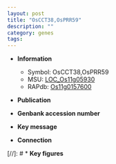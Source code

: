```yaml
---
layout: post
title: "OsCCT38,OsPRR59"
description: ""
category: genes
tags: 
---
```


* **Information**  
    + Symbol: OsCCT38,OsPRR59  
    + MSU: [LOC_Os11g05930](http://rice.uga.edu/cgi-bin/ORF_infopage.cgi?orf=LOC_Os11g05930)  
    + RAPdb: [Os11g0157600](http://rapdb.dna.affrc.go.jp/viewer/gbrowse_details/irgsp1?name=Os11g0157600)  

* **Publication**  

* **Genbank accession number**  

* **Key message**  

* **Connection**  

[//]: # * **Key figures**  


